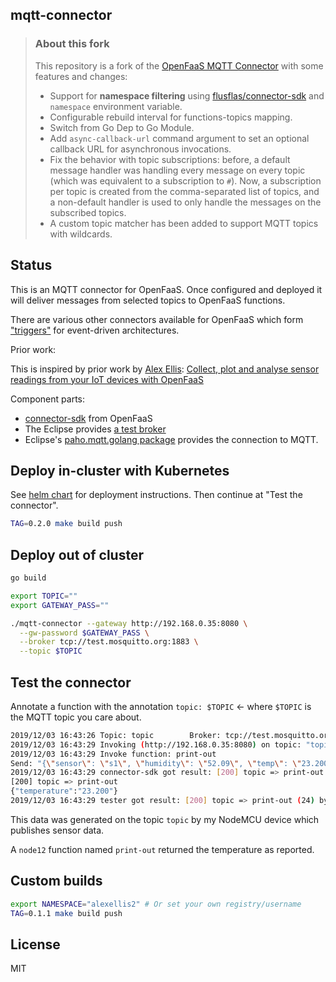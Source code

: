 ## mqtt-connector

> ### About this fork
>
> This repository is a fork of the  [OpenFaaS MQTT Connector](https://github.com/openfaas/mqtt-connector)
> with some features and changes:
> - Support for **namespace filtering** using [flusflas/connector-sdk](https://github.com/flusflas/connector-sdk)
>   and `namespace` environment variable.
> - Configurable rebuild interval for functions-topics mapping.
> - Switch from Go Dep to Go Module.
> - Add `async-callback-url` command argument to set an optional callback URL
>   for asynchronous invocations.
> - Fix the behavior with topic subscriptions: before, a default message handler
>   was handling every message on every topic (which was equivalent to a
>   subscription to `#`). Now, a subscription per topic is created from the
>   comma-separated list of topics, and a non-default handler is used to only
>   handle the messages on the subscribed topics.
> - A custom topic matcher has been added to support MQTT topics with wildcards.

## Status

This is an MQTT connector for OpenFaaS. Once configured and deployed it will deliver messages from selected topics to OpenFaaS functions.

There are various other connectors available for OpenFaaS which form ["triggers"](https://docs.openfaas.com/reference/triggers/) for event-driven architectures.

Prior work:

This is inspired by prior work by [Alex Ellis](https://www.alexellis.io): [Collect, plot and analyse sensor readings from your IoT devices with OpenFaaS](https://github.com/alexellis/iot-sensors-mqtt-openfaas)

Component parts:

* [connector-sdk](https://github.com/openfaas-incubator/connector-sdk/blob/) from OpenFaaS
* The Eclipse provides [a test broker](https://mosquitto.org)
* Eclipse's [paho.mqtt.golang package](https://github.com/eclipse/paho.mqtt.golang) provides the connection to MQTT.

## Deploy in-cluster with Kubernetes

See [helm chart](chart/mqtt-connector) for deployment instructions. Then continue at "Test the connector".

```sh
TAG=0.2.0 make build push
```

## Deploy out of cluster

```sh
go build

export TOPIC=""
export GATEWAY_PASS=""

./mqtt-connector --gateway http://192.168.0.35:8080 \
  --gw-password $GATEWAY_PASS \
  --broker tcp://test.mosquitto.org:1883 \
  --topic $TOPIC
```

## Test the connector

Annotate a function with the annotation `topic: $TOPIC` <- where `$TOPIC` is the MQTT topic you care about.

```sh
2019/12/03 16:43:26 Topic: topic        Broker: tcp://test.mosquitto.org:1883
2019/12/03 16:43:29 Invoking (http://192.168.0.35:8080) on topic: "topic", value: "{\"sensor\": \"s1\", \"humidity\": \"52.09\", \"temp\": \"23.200\", \"ip\": \"192.168.0.40\", \"vdd33\": \"65535\", \"rssi\": -45}"
2019/12/03 16:43:29 Invoke function: print-out
Send: "{\"sensor\": \"s1\", \"humidity\": \"52.09\", \"temp\": \"23.200\", \"ip\": \"192.168.0.40\", \"vdd33\": \"65535\", \"rssi\": -45}"
2019/12/03 16:43:29 connector-sdk got result: [200] topic => print-out (24) bytes
[200] topic => print-out
{"temperature":"23.200"}
2019/12/03 16:43:29 tester got result: [200] topic => print-out (24) bytes
```

This data was generated on the topic `topic` by my NodeMCU device which publishes sensor data.

A `node12` function named `print-out` returned the temperature as reported.

## Custom builds

```sh
export NAMESPACE="alexellis2" # Or set your own registry/username
TAG=0.1.1 make build push
```

## License

MIT
